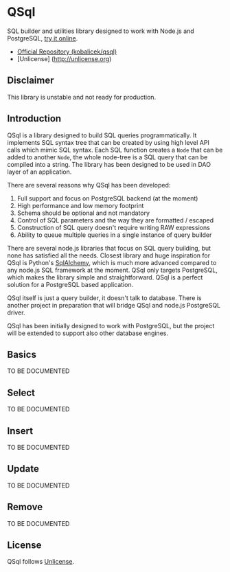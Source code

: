 QSql
====

SQL builder and utilities library designed to work with Node.js and PostgreSQL, [try it online](http://kobalicek.com/qsql-interactive.html).

  * [Official Repository (kobalicek/qsql)](https://github.com/kobalicek/qsql)
  * [Unlicense] (http://unlicense.org)

Disclaimer
----------

This library is unstable and not ready for production.

Introduction
------------

QSql is a library designed to build SQL queries programmatically. It implements SQL syntax tree that can be created by using high level API calls which mimic SQL syntax. Each SQL function creates a `Node` that can be added to another `Node`, the whole node-tree is a SQL query that can be compiled into a string. The library has been designed to be used in DAO layer of an application.

There are several reasons why QSql has been developed:

  1. Full support and focus on PostgreSQL backend (at the moment)
  2. High performance and low memory footprint
  3. Schema should be optional and not mandatory
  4. Control of SQL parameters and the way they are formatted / escaped
  5. Construction of SQL query doesn't require writing RAW expressions
  6. Ability to queue multiple queries in a single instance of query builder

There are several node.js libraries that focus on SQL query building, but none has satisfied all the needs. Closest library and huge inspiration for QSql is Python's [SqlAlchemy](http://www.sqlalchemy.org), which is much more advanced compared to any node.js SQL framework at the moment. QSql only targets PostgreSQL, which makes the library simple and straightforward. QSql is a perfect solution for a PostgreSQL based application.

QSql itself is just a query builder, it doesn't talk to database. There is another project in preparation that will bridge QSql and node.js PostgreSQL driver.

QSql has been initially designed to work with PostgreSQL, but the project will be extended to support also other database engines.

Basics
------

TO BE DOCUMENTED

Select
------

TO BE DOCUMENTED

Insert
------

TO BE DOCUMENTED

Update
------

TO BE DOCUMENTED

Remove
------

TO BE DOCUMENTED

License
-------

QSql follows [Unlicense](http://unlicense.org/).
